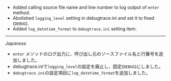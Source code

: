 * Added calling source file name and line number to log output of `enter` method.
* Abolished `logging_level` setting in debugtrace.ini and set it to fixed (`DEBUG`).
* Added `log_datetime_format` to `debugtrace.ini` setting item.

----
*Japanese*

* `enter` メソッドのログ出力に、呼び出し元のソースファイル名と行番号を追加しました。 
* debugtrace.iniで`logging_level`の設定を廃止し、固定(`DEBUG`)にしました。
* `debugtrace.ini`の設定項目に`log_datetime_format`を追加しました。
